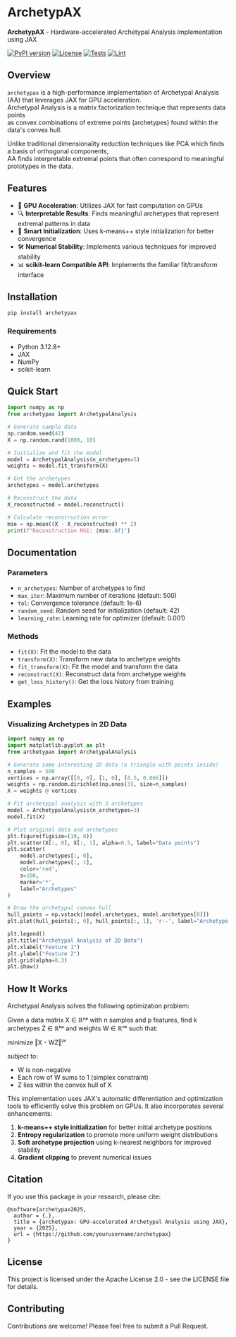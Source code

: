 # ArchetypAX

**ArchetypAX** - Hardware-accelerated Archetypal Analysis implementation using JAX

[![PyPI version](https://badge.fury.io/py/archetypax.svg)](https://badge.fury.io/py/archetypax)
[![License](https://img.shields.io/badge/License-Apache_2.0-blue.svg)](https://opensource.org/licenses/Apache-2.0)
[![Tests](https://github.com/username/archetypax/actions/workflows/pytest.yml/badge.svg)](https://github.com/username/archetypax/actions/workflows/pytest.yml)
[![Lint](https://github.com/username/archetypax/actions/workflows/lint.yml/badge.svg)](https://github.com/username/archetypax/actions/workflows/lint.yml)

## Overview

`archetypax` is a high-performance implementation of Archetypal Analysis (AA) that leverages JAX for GPU acceleration.<br>
Archetypal Analysis is a matrix factorization technique that represents data points<br>
as convex combinations of extreme points (archetypes) found within the data's convex hull.<br>

Unlike traditional dimensionality reduction techniques like PCA which finds a basis of orthogonal components, <br>
AA finds interpretable extremal points that often correspond to meaningful prototypes in the data.

## Features

- 🚀 **GPU Acceleration**: Utilizes JAX for fast computation on GPUs
- 🔍 **Interpretable Results**: Finds meaningful archetypes that represent extremal patterns in data
- 🧠 **Smart Initialization**: Uses k-means++ style initialization for better convergence
- 🛠️ **Numerical Stability**: Implements various techniques for improved stability
- 📊 **scikit-learn Compatible API**: Implements the familiar fit/transform interface

## Installation

```bash
pip install archetypax
```

### Requirements
- Python 3.12.8+
- JAX
- NumPy
- scikit-learn

## Quick Start

```python
import numpy as np
from archetypax import ArchetypalAnalysis

# Generate sample data
np.random.seed(42)
X = np.random.rand(1000, 10)

# Initialize and fit the model
model = ArchetypalAnalysis(n_archetypes=5)
weights = model.fit_transform(X)

# Get the archetypes
archetypes = model.archetypes

# Reconstruct the data
X_reconstructed = model.reconstruct()

# Calculate reconstruction error
mse = np.mean((X - X_reconstructed) ** 2)
print(f"Reconstruction MSE: {mse:.6f}")
```

## Documentation

### Parameters

- `n_archetypes`: Number of archetypes to find
- `max_iter`: Maximum number of iterations (default: 500)
- `tol`: Convergence tolerance (default: 1e-6)
- `random_seed`: Random seed for initialization (default: 42)
- `learning_rate`: Learning rate for optimizer (default: 0.001)

### Methods

- `fit(X)`: Fit the model to the data
- `transform(X)`: Transform new data to archetype weights
- `fit_transform(X)`: Fit the model and transform the data
- `reconstruct(X)`: Reconstruct data from archetype weights
- `get_loss_history()`: Get the loss history from training

## Examples

### Visualizing Archetypes in 2D Data

```python
import numpy as np
import matplotlib.pyplot as plt
from archetypax import ArchetypalAnalysis

# Generate some interesting 2D data (a triangle with points inside)
n_samples = 500
vertices = np.array([[0, 0], [1, 0], [0.5, 0.866]])
weights = np.random.dirichlet(np.ones(3), size=n_samples)
X = weights @ vertices

# Fit archetypal analysis with 3 archetypes
model = ArchetypalAnalysis(n_archetypes=3)
model.fit(X)

# Plot original data and archetypes
plt.figure(figsize=(10, 8))
plt.scatter(X[:, 0], X[:, 1], alpha=0.5, label="Data points")
plt.scatter(
    model.archetypes[:, 0],
    model.archetypes[:, 1],
    color='red',
    s=100,
    marker='*',
    label="Archetypes"
)

# Draw the archetypal convex hull
hull_points = np.vstack([model.archetypes, model.archetypes[0]])
plt.plot(hull_points[:, 0], hull_points[:, 1], 'r--', label="Archetype convex hull")

plt.legend()
plt.title("Archetypal Analysis of 2D Data")
plt.xlabel("Feature 1")
plt.ylabel("Feature 2")
plt.grid(alpha=0.3)
plt.show()
```

## How It Works

Archetypal Analysis solves the following optimization problem:

Given a data matrix X ∈ ℝⁿᵖ with n samples and p features, find k archetypes Z ∈ ℝᵏᵖ and weights W ∈ ℝⁿᵏ such that:

minimize ‖X - WZ‖²ᶠ

subject to:
- W is non-negative
- Each row of W sums to 1 (simplex constraint)
- Z lies within the convex hull of X

This implementation uses JAX's automatic differentiation and optimization tools to efficiently solve this problem on GPUs. It also incorporates several enhancements:

1. **k-means++ style initialization** for better initial archetype positions
2. **Entropy regularization** to promote more uniform weight distributions
3. **Soft archetype projection** using k-nearest neighbors for improved stability
4. **Gradient clipping** to prevent numerical issues

## Citation

If you use this package in your research, please cite:

```
@software{archetypax2025,
  author = {.},
  title = {archetypax: GPU-accelerated Archetypal Analysis using JAX},
  year = {2025},
  url = {https://github.com/yourusername/archetypax}
}
```

## License

This project is licensed under the Apache License 2.0 - see the LICENSE file for details.

## Contributing

Contributions are welcome! Please feel free to submit a Pull Request.
